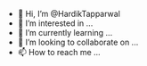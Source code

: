 - 👋 Hi, I’m @HardikTapparwal
- 👀 I’m interested in ...
- 🌱 I’m currently learning ...
- 💞️ I’m looking to collaborate on ...
- 📫 How to reach me ...

<!---
HardikTapparwal/HardikTapparwal is a ✨ special ✨ repository because its `README.md` (this file) appears on your GitHub profile.
You can click the Preview link to take a look at your changes.
--->
